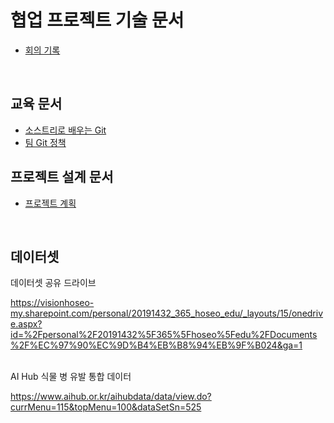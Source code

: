 # 협업 프로젝트 기술 문서

- [회의 기록](meeting_record.md)

</br>

## 교육 문서

- [소스트리로 배우는 Git](git_tutorial.md)
- [팀 Git 정책](git_policy.md)


## 프로젝트 설계 문서

- [프로젝트 계획](project_plan.md)


</br>

## 데이터셋

데이터셋 공유 드라이브 </br>

<https://visionhoseo-my.sharepoint.com/personal/20191432_365_hoseo_edu/_layouts/15/onedrive.aspx?id=%2Fpersonal%2F20191432%5F365%5Fhoseo%5Fedu%2FDocuments%2F%EC%97%90%EC%9D%B4%EB%B8%94%EB%9F%B024&ga=1></br>
</br>

AI Hub 식물 병 유발 통합 데이터 </br>

<https://www.aihub.or.kr/aihubdata/data/view.do?currMenu=115&topMenu=100&dataSetSn=525>